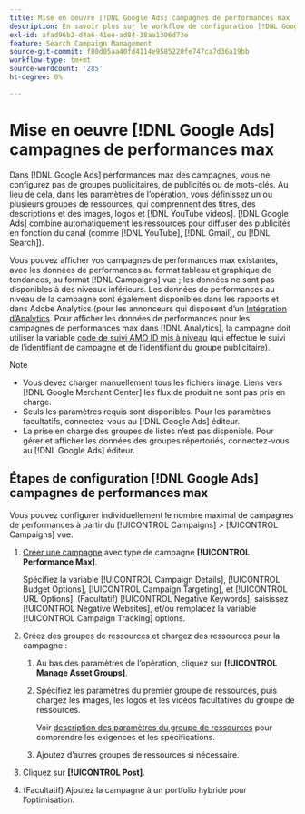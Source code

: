 ```yaml
---
title: Mise en oeuvre [!DNL Google Ads] campagnes de performances max
description: En savoir plus sur le workflow de configuration [!DNL Google Ads] campagnes de performances max.
exl-id: afad96b2-d4a6-41ee-ad84-38aa1306d73e
feature: Search Campaign Management
source-git-commit: f80d05aa40fd4114e9585220fe747ca7d36a19bb
workflow-type: tm+mt
source-wordcount: '285'
ht-degree: 0%

---
```


# Mise en oeuvre [!DNL Google Ads] campagnes de performances max

Dans [!DNL Google Ads] performances max des campagnes, vous ne configurez pas de groupes publicitaires, de publicités ou de mots-clés. Au lieu de cela, dans les paramètres de l’opération, vous définissez un ou plusieurs groupes de ressources, qui comprennent des titres, des descriptions et des images, logos et [!DNL YouTube videos]. [!DNL Google Ads] combine automatiquement les ressources pour diffuser des publicités en fonction du canal (comme [!DNL YouTube], [!DNL Gmail], ou [!DNL Search]).

Vous pouvez afficher vos campagnes de performances max existantes, avec les données de performances au format tableau et graphique de tendances, au format [!DNL Campaigns] vue ; les données ne sont pas disponibles à des niveaux inférieurs. Les données de performances au niveau de la campagne sont également disponibles dans les rapports et dans Adobe Analytics (pour les annonceurs qui disposent d’un [Intégration d’Analytics](/help/integrations/analytics/overview.md). Pour afficher les données de performances pour les campagnes de performances max dans [!DNL Analytics], la campagne doit utiliser la variable [code de suivi AMO ID mis à niveau](/help/search-social-commerce/tracking/skwcid-tracking-parameter.md) (qui effectue le suivi de l’identifiant de campagne et de l’identifiant du groupe publicitaire).

>[!NOTE]
>
>* Vous devez charger manuellement tous les fichiers image. Liens vers [!DNL Google Merchant Center] les flux de produit ne sont pas pris en charge.
>* Seuls les paramètres requis sont disponibles. Pour les paramètres facultatifs, connectez-vous au [!DNL Google Ads] éditeur.
>* La prise en charge des groupes de listes n’est pas disponible. Pour gérer et afficher les données des groupes répertoriés, connectez-vous au [!DNL Google Ads] éditeur.

## Étapes de configuration [!DNL Google Ads] campagnes de performances max

Vous pouvez configurer individuellement le nombre maximal de campagnes de performances à partir du [!UICONTROL Campaigns] > [!UICONTROL Campaigns] vue.

1. [Créer une campagne](/help/search-social-commerce/campaign-management/campaigns/campaign-manage.md) avec type de campagne **[!UICONTROL Performance Max]**.

   Spécifiez la variable [!UICONTROL Campaign Details], [!UICONTROL Budget Options], [!UICONTROL Campaign Targeting], et [!UICONTROL URL Options]. (Facultatif) [!UICONTROL Negative Keywords], saisissez [!UICONTROL Negative Websites], et/ou remplacez la variable [!UICONTROL Campaign Tracking] options.

1. Créez des groupes de ressources et chargez des ressources pour la campagne :

   1. Au bas des paramètres de l’opération, cliquez sur **[!UICONTROL Manage Asset Groups]**.

   1. Spécifiez les paramètres du premier groupe de ressources, puis chargez les images, les logos et les vidéos facultatives du groupe de ressources.

      Voir [description des paramètres du groupe de ressources](/help/search-social-commerce/campaign-management/campaigns/campaign-settings-google.md) pour comprendre les exigences et les spécifications.

   1. Ajoutez d’autres groupes de ressources si nécessaire.

1. Cliquez sur **[!UICONTROL Post]**.

1. (Facultatif) Ajoutez la campagne à un portfolio hybride pour l’optimisation.
